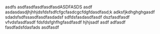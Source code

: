 asdfs
asdfasdfasdfasdfasdASDFASDS
asdf asdasdasdjhjhhjdsfdsfsdfcfgcfasdcgcfdgfdasdfasd;k adksfjkdhghghgasdf
sdadsfsdfssasdfasdfasdadsf
sdfdsfasdasdfasdf
dszfasdfasdf
vfvdsfasdfasdf
fdsfdsfghfhgfasdfasdf
hjhjsadf
asdf
adfasdf
fasdfadsfdasfads
asdfasdf
